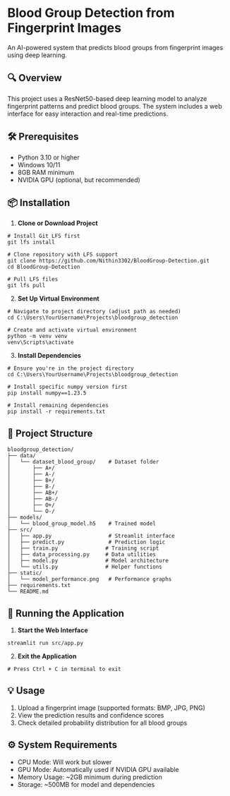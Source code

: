 # Blood Group Detection from Fingerprint Images

An AI-powered system that predicts blood groups from fingerprint images using deep learning.

## 🔍 Overview

This project uses a ResNet50-based deep learning model to analyze fingerprint patterns and predict blood groups. The system includes a web interface for easy interaction and real-time predictions.

## 🛠️ Prerequisites

- Python 3.10 or higher
- Windows 10/11
- 8GB RAM minimum
- NVIDIA GPU (optional, but recommended)

## 📦 Installation

1. **Clone or Download Project**
```batch
# Install Git LFS first
git lfs install

# Clone repository with LFS support
git clone https://github.com/Nithin3302/BloodGroup-Detection.git
cd BloodGroup-Detection

# Pull LFS files
git lfs pull
```

2. **Set Up Virtual Environment**
```batch
# Navigate to project directory (adjust path as needed)
cd C:\Users\YourUsername\Projects\bloodgroup_detection

# Create and activate virtual environment
python -m venv venv
venv\Scripts\activate
```

3. **Install Dependencies**
```batch
# Ensure you're in the project directory
cd C:\Users\YourUsername\Projects\bloodgroup_detection

# Install specific numpy version first
pip install numpy==1.23.5

# Install remaining dependencies
pip install -r requirements.txt
```

## 📁 Project Structure

```
bloodgroup_detection/
├── data/
│   └── dataset_blood_group/    # Dataset folder
│       ├── A+/
│       ├── A-/
│       ├── B+/
│       ├── B-/
│       ├── AB+/
│       ├── AB-/
│       ├── O+/
│       └── O-/
├── models/
│   └── blood_group_model.h5    # Trained model
├── src/
│   ├── app.py                  # Streamlit interface
│   ├── predict.py              # Prediction logic
│   ├── train.py               # Training script
│   ├── data_processing.py     # Data utilities
│   ├── model.py               # Model architecture
│   └── utils.py               # Helper functions
├── static/
│   └── model_performance.png   # Performance graphs
├── requirements.txt
└── README.md
```

## 🚀 Running the Application

1. **Start the Web Interface**
```batch
streamlit run src/app.py
```

2. **Exit the Application**
```batch
# Press Ctrl + C in terminal to exit
```

## 💡 Usage

1. Upload a fingerprint image (supported formats: BMP, JPG, PNG)
2. View the prediction results and confidence scores
3. Check detailed probability distribution for all blood groups

## ⚙️ System Requirements

- CPU Mode: Will work but slower
- GPU Mode: Automatically used if NVIDIA GPU available
- Memory Usage: ~2GB minimum during prediction
- Storage: ~500MB for model and dependencies


